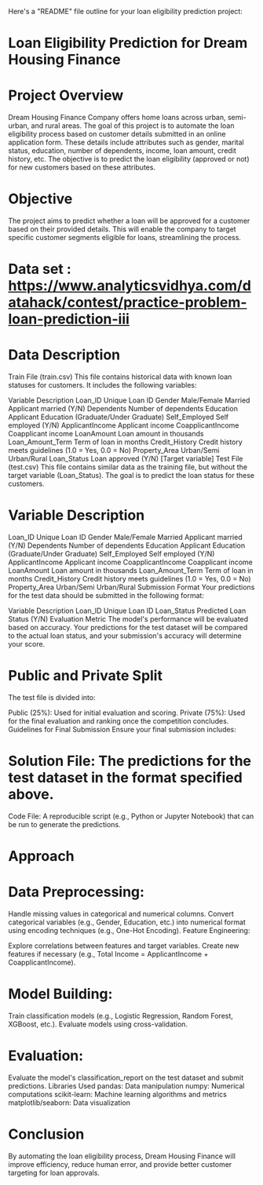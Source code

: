 
Here's a "README" file outline for your loan eligibility prediction project:

# Loan Eligibility Prediction for Dream Housing Finance
# Project Overview
Dream Housing Finance Company offers home loans across urban, semi-urban, and rural areas. The goal of this project is to automate the loan eligibility process based on customer details submitted in an online application form. These details include attributes such as gender, marital status, education, number of dependents, income, loan amount, credit history, etc. The objective is to predict the loan eligibility (approved or not) for new customers based on these attributes.

# Objective
The project aims to predict whether a loan will be approved for a customer based on their provided details. This will enable the company to target specific customer segments eligible for loans, streamlining the process.


# Data set : https://www.analyticsvidhya.com/datahack/contest/practice-problem-loan-prediction-iii

# Data Description
Train File (train.csv)
This file contains historical data with known loan statuses for customers. It includes the following variables:

Variable	Description
Loan_ID	Unique Loan ID
Gender	Male/Female
Married	Applicant married (Y/N)
Dependents	Number of dependents
Education	Applicant Education (Graduate/Under Graduate)
Self_Employed	Self employed (Y/N)
ApplicantIncome	Applicant income
CoapplicantIncome	Coapplicant income
LoanAmount	Loan amount in thousands
Loan_Amount_Term	Term of loan in months
Credit_History	Credit history meets guidelines (1.0 = Yes, 0.0 = No)
Property_Area	Urban/Semi Urban/Rural
Loan_Status	Loan approved (Y/N) [Target variable]
Test File (test.csv)
This file contains similar data as the training file, but without the target variable (Loan_Status). The goal is to predict the loan status for these customers.

# Variable	Description
Loan_ID	Unique Loan ID
Gender	Male/Female
Married	Applicant married (Y/N)
Dependents	Number of dependents
Education	Applicant Education (Graduate/Under Graduate)
Self_Employed	Self employed (Y/N)
ApplicantIncome	Applicant income
CoapplicantIncome	Coapplicant income
LoanAmount	Loan amount in thousands
Loan_Amount_Term	Term of loan in months
Credit_History	Credit history meets guidelines (1.0 = Yes, 0.0 = No)
Property_Area	Urban/Semi Urban/Rural
Submission Format
Your predictions for the test data should be submitted in the following format:

Variable	Description
Loan_ID	Unique Loan ID
Loan_Status	Predicted Loan Status (Y/N)
Evaluation Metric
The model's performance will be evaluated based on accuracy. Your predictions for the test dataset will be compared to the actual loan status, and your submission's accuracy will determine your score.

# Public and Private Split
The test file is divided into:

Public (25%): Used for initial evaluation and scoring.
Private (75%): Used for the final evaluation and ranking once the competition concludes.
Guidelines for Final Submission
Ensure your final submission includes:

# Solution File: The predictions for the test dataset in the format specified above.
Code File: A reproducible script (e.g., Python or Jupyter Notebook) that can be run to generate the predictions.
# Approach
# Data Preprocessing:

Handle missing values in categorical and numerical columns.
Convert categorical variables (e.g., Gender, Education, etc.) into numerical format using encoding techniques (e.g., One-Hot Encoding).
Feature Engineering:

Explore correlations between features and target variables.
Create new features if necessary (e.g., Total Income = ApplicantIncome + CoapplicantIncome).
# Model Building:

Train classification models (e.g., Logistic Regression, Random Forest, XGBoost, etc.).
Evaluate models using cross-validation.
# Evaluation:

Evaluate the model's classification_report on the test dataset and submit predictions.
Libraries Used
pandas: Data manipulation
numpy: Numerical computations
scikit-learn: Machine learning algorithms and metrics
matplotlib/seaborn: Data visualization
# Conclusion
By automating the loan eligibility process, Dream Housing Finance will improve efficiency, reduce human error, and provide better customer targeting for loan approvals.
